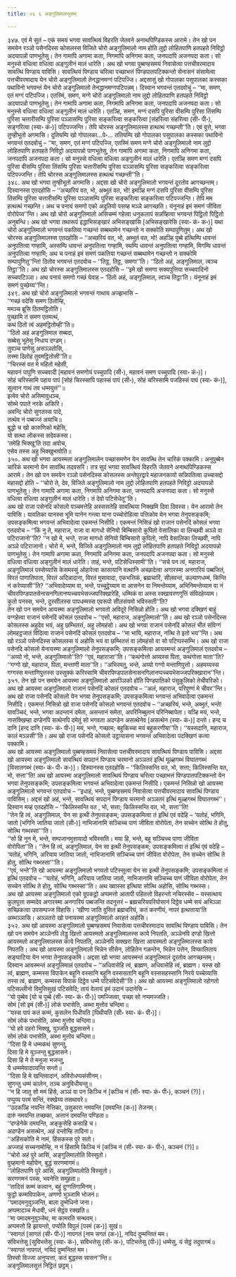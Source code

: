 ```yaml
---
title: ०६ ६ अङ्गुलिमालसुत्तम्

---
```


३४७. एवं मे सुतं – एकं समयं भगवा सावत्थियं विहरति जेतवने अनाथपिण्डिकस्स आरामे। तेन खो पन समयेन रञ्ञो पसेनदिस्स कोसलस्स विजिते चोरो अङ्गुलिमालो नाम होति लुद्दो लोहितपाणि हतपहते निविट्ठो अदयापन्नो पाणभूतेसु। तेन गामापि अगामा कता, निगमापि अनिगमा कता, जनपदापि अजनपदा कता। सो मनुस्से वधित्वा वधित्वा अङ्गुलीनं मालं धारेति। अथ खो भगवा पुब्बण्हसमयं निवासेत्वा पत्तचीवरमादाय सावत्थिं पिण्डाय पाविसि। सावत्थियं पिण्डाय चरित्वा पच्छाभत्तं पिण्डपातपटिक्कन्तो सेनासनं संसामेत्वा पत्तचीवरमादाय येन चोरो अङ्गुलिमालो तेनद्धानमग्गं पटिपज्जि। अद्दसासुं खो गोपालका पसुपालका कस्सका पथाविनो भगवन्तं येन चोरो अङ्गुलिमालो तेनद्धानमग्गपटिपन्नम्। दिस्वान भगवन्तं एतदवोचुं – ‘‘मा, समण, एतं मग्गं पटिपज्जि। एतस्मिं, समण, मग्गे चोरो अङ्गुलिमालो नाम लुद्दो लोहितपाणि हतपहते निविट्ठो अदयापन्नो पाणभूतेसु। तेन गामापि अगामा कता, निगमापि अनिगमा कता, जनपदापि अजनपदा कता। सो मनुस्से वधित्वा वधित्वा अङ्गुलीनं मालं धारेति। एतञ्हि, समण, मग्गं दसपि पुरिसा वीसम्पि पुरिसा तिंसम्पि पुरिसा चत्तारीसम्पि पुरिसा पञ्ञासम्पि पुरिसा सङ्करित्वा सङ्करित्वा [संहरित्वा संहरित्वा (सी॰ पी॰), सङ्गरित्वा (स्या॰ कं॰)] पटिपज्जन्ति। तेपि चोरस्स अङ्गुलिमालस्स हत्थत्थं गच्छन्ती’’ति। एवं वुत्ते, भगवा तुण्हीभूतो अगमासि। दुतियम्पि खो गोपालका…पे॰… ततियम्पि खो गोपालका पसुपालका कस्सका पथाविनो भगवन्तं एतदवोचुं – ‘‘मा, समण, एतं मग्गं पटिपज्जि, एतस्मिं समण मग्गे चोरो अङ्गुलिमालो नाम लुद्दो लोहितपाणि हतपहते निविट्ठो अदयापन्नो पाणभूतेसु, तेन गामापि अगामा कता, निगमापि अनिगमा कता, जनपदापि अजनपदा कता। सो मनुस्से वधित्वा वधित्वा अङ्गुलीनं मालं धारेति। एतञ्हि समण मग्गं दसपि पुरिसा वीसम्पि पुरिसा तिंसम्पि पुरिसा चत्तारीसम्पि पुरिसा पञ्ञासम्पि पुरिसा सङ्करित्वा सङ्करित्वा पटिपज्जन्ति। तेपि चोरस्स अङ्गुलिमालस्स हत्थत्थं गच्छन्ती’’ति।  
३४८. अथ खो भगवा तुण्हीभूतो अगमासि। अद्दसा खो चोरो अङ्गुलिमालो भगवन्तं दूरतोव आगच्छन्तम्। दिस्वानस्स एतदहोसि – ‘‘अच्छरियं वत, भो, अब्भुतं वत, भो! इमञ्हि मग्गं दसपि पुरिसा वीसम्पि पुरिसा तिंसम्पि पुरिसा चत्तारीसम्पि पुरिसा पञ्ञासम्पि पुरिसा सङ्करित्वा सङ्करित्वा पटिपज्जन्ति। तेपि मम हत्थत्थं गच्छन्ति। अथ च पनायं समणो एको अदुतियो पसय्ह मञ्ञे आगच्छति। यंनूनाहं इमं समणं जीविता वोरोपेय्य’’न्ति। अथ खो चोरो अङ्गुलिमालो असिचम्मं गहेत्वा धनुकलापं सन्नय्हित्वा भगवन्तं पिट्ठितो पिट्ठितो अनुबन्धि। अथ खो भगवा तथारूपं इद्धाभिसङ्खारं अभिसङ्खासि [अभिसङ्खारेसि (स्या॰ कं॰ क॰)] यथा चोरो अङ्गुलिमालो भगवन्तं पकतिया गच्छन्तं सब्बथामेन गच्छन्तो न सक्कोति सम्पापुणितुम्। अथ खो चोरस्स अङ्गुलिमालस्स एतदहोसि – ‘‘अच्छरियं वत, भो, अब्भुतं वत, भो! अहञ्हि पुब्बे हत्थिम्पि धावन्तं अनुपतित्वा गण्हामि, अस्सम्पि धावन्तं अनुपतित्वा गण्हामि, रथम्पि धावन्तं अनुपतित्वा गण्हामि, मिगम्पि धावन्तं अनुपतित्वा गण्हामि; अथ च पनाहं इमं समणं पकतिया गच्छन्तं सब्बथामेन गच्छन्तो न सक्कोमि सम्पापुणितु’’न्ति! ठितोव भगवन्तं एतदवोच – ‘‘तिट्ठ, तिट्ठ, समणा’’ति। ‘‘ठितो अहं, अङ्गुलिमाल, त्वञ्च तिट्ठा’’ति। अथ खो चोरस्स अङ्गुलिमालस्स एतदहोसि – ‘‘इमे खो समणा सक्यपुत्तिया सच्चवादिनो सच्चपटिञ्ञा। अथ पनायं समणो गच्छं येवाह – ‘ठितो अहं, अङ्गुलिमाल, त्वञ्च तिट्ठा’ति। यंनूनाहं इमं समणं पुच्छेय्य’’न्ति।  
३४९. अथ खो चोरो अङ्गुलिमालो भगवन्तं गाथाय अज्झभासि –  
‘‘गच्छं वदेसि समण ठितोम्हि,  
ममञ्च ब्रूसि ठितमट्ठितोति।  
पुच्छामि तं समण एतमत्थं,  
कथं ठितो त्वं अहमट्ठितोम्ही’’ति॥  
‘‘ठितो अहं अङ्गुलिमाल सब्बदा,  
सब्बेसु भूतेसु निधाय दण्डम्।  
तुवञ्च पाणेसु असञ्ञतोसि,  
तस्मा ठितोहं तुवमट्ठितोसी’’ति॥  
‘‘चिरस्सं वत मे महितो महेसी,  
महावनं पापुणि सच्चवादी [महावनं समणोयं पच्चुपादि (सी॰), महावनं समण पच्चुपादि (स्या॰ कं॰)]।  
सोहं चरिस्सामि पहाय पापं [सोहं चिरस्सापि पहास्सं पापं (सी॰), सोहं चरिस्सामि पजहिस्सं पापं (स्या॰ कं॰)],  
सुत्वान गाथं तव धम्मयुत्तं’’॥  
इत्वेव चोरो असिमावुधञ्च,  
सोब्भे पपाते नरके अकिरि।  
अवन्दि चोरो सुगतस्स पादे,  
तत्थेव नं पब्बज्जं अयाचि॥  
बुद्धो च खो कारुणिको महेसि,  
यो सत्था लोकस्स सदेवकस्स।  
‘तमेहि भिक्खू’ति तदा अवोच,  
एसेव तस्स अहु भिक्खुभावोति॥  
३५०. अथ खो भगवा आयस्मता अङ्गुलिमालेन पच्छासमणेन येन सावत्थि तेन चारिकं पक्कामि। अनुपुब्बेन चारिकं चरमानो येन सावत्थि तदवसरि। तत्र सुदं भगवा सावत्थियं विहरति जेतवने अनाथपिण्डिकस्स आरामे। तेन खो पन समयेन रञ्ञो पसेनदिस्स कोसलस्स अन्तेपुरद्वारे महाजनकायो सन्निपतित्वा उच्चासद्दो महासद्दो होति – ‘‘चोरो ते, देव, विजिते अङ्गुलिमालो नाम लुद्दो लोहितपाणि हतपहते निविट्ठो अदयापन्नो पाणभूतेसु। तेन गामापि अगामा कता, निगमापि अनिगमा कता, जनपदापि अजनपदा कता। सो मनुस्से वधित्वा वधित्वा अङ्गुलीनं मालं धारेति। तं देवो पटिसेधेतू’’ति।  
अथ खो राजा पसेनदि कोसलो पञ्चमत्तेहि अस्ससतेहि सावत्थिया निक्खमि दिवा दिवस्स। येन आरामो तेन पाविसि। यावतिका यानस्स भूमि यानेन गन्त्वा याना पच्चोरोहित्वा पत्तिकोव येन भगवा तेनुपसङ्कमि; उपसङ्कमित्वा भगवन्तं अभिवादेत्वा एकमन्तं निसीदि। एकमन्तं निसिन्नं खो राजानं पसेनदिं कोसलं भगवा एतदवोच – ‘‘किं नु ते, महाराज, राजा वा मागधो सेनियो बिम्बिसारो कुपितो वेसालिका वा लिच्छवी अञ्ञे वा पटिराजानो’’ति? ‘‘न खो मे, भन्ते, राजा मागधो सेनियो बिम्बिसारो कुपितो, नापि वेसालिका लिच्छवी, नापि अञ्ञे पटिराजानो। चोरो मे, भन्ते, विजिते अङ्गुलिमालो नाम लुद्दो लोहितपाणि हतपहते निविट्ठो अदयापन्नो पाणभूतेसु। तेन गामापि अगामा कता, निगमापि अनिगमा कता, जनपदापि अजनपदा कता। सो मनुस्से वधित्वा वधित्वा अङ्गुलीनं मालं धारेति। ताहं, भन्ते, पटिसेधिस्सामी’’ति। ‘‘सचे पन त्वं, महाराज, अङ्गुलिमालं पस्सेय्यासि केसमस्सुं ओहारेत्वा कासायानि वत्थानि अच्छादेत्वा अगारस्मा अनगारियं पब्बजितं, विरतं पाणातिपाता, विरतं अदिन्नादाना, विरतं मुसावादा, एकभत्तिकं, ब्रह्मचारिं, सीलवन्तं, कल्याणधम्मं, किन्ति नं करेय्यासी’’ति? ‘‘अभिवादेय्याम वा, भन्ते, पच्चुट्ठेय्याम वा आसनेन वा निमन्तेय्याम, अभिनिमन्तेय्याम वा नं चीवरपिण्डपातसेनासनगिलानप्पच्चयभेसज्जपरिक्खारेहि, धम्मिकं वा अस्स रक्खावरणगुत्तिं संविदहेय्याम। कुतो पनस्स, भन्ते, दुस्सीलस्स पापधम्मस्स एवरूपो सीलसंयमो भविस्सती’’ति?  
तेन खो पन समयेन आयस्मा अङ्गुलिमालो भगवतो अविदूरे निसिन्नो होति। अथ खो भगवा दक्खिणं बाहुं पग्गहेत्वा राजानं पसेनदिं कोसलं एतदवोच – ‘‘एसो, महाराज, अङ्गुलिमालो’’ति। अथ खो रञ्ञो पसेनदिस्स कोसलस्स अहुदेव भयं, अहु छम्भितत्तं, अहु लोमहंसो। अथ खो भगवा राजानं पसेनदिं कोसलं भीतं संविग्गं लोमहट्ठजातं विदित्वा राजानं पसेनदिं कोसलं एतदवोच – ‘‘मा भायि, महाराज, नत्थि ते इतो भय’’न्ति। अथ खो रञ्ञो पसेनदिस्स कोसलस्स यं अहोसि भयं वा छम्भितत्तं वा लोमहंसो वा सो पटिप्पस्सम्भि। अथ खो राजा पसेनदि कोसलो येनायस्मा अङ्गुलिमालो तेनुपसङ्कमि; उपसङ्कमित्वा आयस्मन्तं अङ्गुलिमालं एतदवोच – ‘‘अय्यो नो, भन्ते, अङ्गुलिमालो’’ति? ‘‘एवं, महाराजा’’ति। ‘‘कथंगोत्तो अय्यस्स पिता, कथंगोत्ता माता’’ति? ‘‘गग्गो खो, महाराज, पिता, मन्ताणी माता’’ति। ‘‘अभिरमतु, भन्ते, अय्यो गग्गो मन्ताणिपुत्तो। अहमय्यस्स गग्गस्स मन्ताणिपुत्तस्स उस्सुक्कं करिस्सामि चीवरपिण्डपातसेनासनगिलानप्पच्चयभेसज्जपरिक्खारान’’न्ति।  
३५१. तेन खो पन समयेन आयस्मा अङ्गुलिमालो आरञ्ञिको होति पिण्डपातिको पंसुकूलिको तेचीवरिको। अथ खो आयस्मा अङ्गुलिमालो राजानं पसेनदिं कोसलं एतदवोच – ‘‘अलं, महाराज, परिपुण्णं मे चीवर’’न्ति। अथ खो राजा पसेनदि कोसलो येन भगवा तेनुपसङ्कमि; उपसङ्कमित्वा भगवन्तं अभिवादेत्वा एकमन्तं निसीदि। एकमन्तं निसिन्नो खो राजा पसेनदि कोसलो भगवन्तं एतदवोच – ‘‘अच्छरियं, भन्ते, अब्भुतं, भन्ते! यावञ्चिदं, भन्ते, भगवा अदन्तानं दमेता, असन्तानं समेता, अपरिनिब्बुतानं परिनिब्बापेता। यञ्हि मयं, भन्ते, नासक्खिम्हा दण्डेनपि सत्थेनपि दमेतुं सो भगवता अदण्डेन असत्थेनेव [असत्थेन (स्या॰ कं॰)] दन्तो। हन्द च दानि [हन्द दानि (स्या॰ कं॰ पी॰)] मयं, भन्ते, गच्छाम; बहुकिच्चा मयं बहुकरणीया’’ति। ‘‘यस्सदानि, महाराज, कालं मञ्ञसी’’ति। अथ खो राजा पसेनदि कोसलो उट्ठायासना भगवन्तं अभिवादेत्वा पदक्खिणं कत्वा पक्कामि।  
अथ खो आयस्मा अङ्गुलिमालो पुब्बण्हसमयं निवासेत्वा पत्तचीवरमादाय सावत्थियं पिण्डाय पाविसि। अद्दसा खो आयस्मा अङ्गुलिमालो सावत्थियं सपदानं पिण्डाय चरमानो अञ्ञतरं इत्थिं मूळ्हगब्भं विघातगब्भं [विसातगब्भं (स्या॰ कं॰ पी॰ क॰)]। दिस्वानस्स एतदहोसि – ‘‘किलिस्सन्ति वत, भो, सत्ता; किलिस्सन्ति वत, भो, सत्ता’’ति! अथ खो आयस्मा अङ्गुलिमालो सावत्थियं पिण्डाय चरित्वा पच्छाभत्तं पिण्डपातपटिक्कन्तो येन भगवा तेनुपसङ्कमि; उपसङ्कमित्वा भगवन्तं अभिवादेत्वा एकमन्तं निसीदि। एकमन्तं निसिन्नो खो आयस्मा अङ्गुलिमालो भगवन्तं एतदवोच – ‘‘इधाहं, भन्ते, पुब्बण्हसमयं निवासेत्वा पत्तचीवरमादाय सावत्थिं पिण्डाय पाविसिम्। अद्दसं खो अहं, भन्ते, सावत्थियं सपदानं पिण्डाय चरमानो अञ्ञतरं इत्थिं मूळ्हगब्भं विघातगब्भं’’। दिस्वान मय्हं एतदहोसि – ‘‘किलिस्सन्ति वत , भो, सत्ता; किलिस्सन्ति वत, भो, सत्ता’’ति!  
‘‘तेन हि त्वं, अङ्गुलिमाल, येन सा इत्थी तेनुपसङ्कम; उपसङ्कमित्वा तं इत्थिं एवं वदेहि – ‘यतोहं, भगिनि, जातो [भगिनि जातिया जातो (सी॰)] नाभिजानामि सञ्चिच्च पाणं जीविता वोरोपेता, तेन सच्चेन सोत्थि ते होतु, सोत्थि गब्भस्सा’’’ति।  
‘‘सो हि नून मे, भन्ते, सम्पजानमुसावादो भविस्सति। मया हि, भन्ते, बहू सञ्चिच्च पाणा जीविता वोरोपिता’’ति। ‘‘तेन हि त्वं, अङ्गुलिमाल, येन सा इत्थी तेनुपसङ्कम; उपसङ्कमित्वा तं इत्थिं एवं वदेहि – ‘यतोहं, भगिनि, अरियाय जातिया जातो, नाभिजानामि सञ्चिच्च पाणं जीविता वोरोपेता, तेन सच्चेन सोत्थि ते होतु, सोत्थि गब्भस्सा’’’ति।  
‘‘एवं, भन्ते’’ति खो आयस्मा अङ्गुलिमालो भगवतो पटिस्सुत्वा येन सा इत्थी तेनुपसङ्कमि; उपसङ्कमित्वा तं इत्थिं एतदवोच – ‘‘यतोहं, भगिनि, अरियाय जातिया जातो, नाभिजानामि सञ्चिच्च पाणं जीविता वोरोपेता, तेन सच्चेन सोत्थि ते होतु, सोत्थि गब्भस्सा’’ति। अथ ख्वास्सा इत्थिया सोत्थि अहोसि, सोत्थि गब्भस्स।  
अथ खो आयस्मा अङ्गुलिमालो एको वूपकट्ठो अप्पमत्तो आतापी पहितत्तो विहरन्तो नचिरस्सेव – यस्सत्थाय कुलपुत्ता सम्मदेव अगारस्मा अनगारियं पब्बजन्ति तदनुत्तरं – ब्रह्मचरियपरियोसानं दिट्ठेव धम्मे सयं अभिञ्ञा सच्छिकत्वा उपसम्पज्ज विहासि। ‘खीणा जाति वुसितं ब्रह्मचरियं, कतं करणीयं, नापरं इत्थत्ताया’ति अब्भञ्ञासि। अञ्ञतरो खो पनायस्मा अङ्गुलिमालो अरहतं अहोसि।  
३५२. अथ खो आयस्मा अङ्गुलिमालो पुब्बण्हसमयं निवासेत्वा पत्तचीवरमादाय सावत्थिं पिण्डाय पाविसि। तेन खो पन समयेन अञ्ञेनपि लेड्डु खित्तो आयस्मतो अङ्गुलिमालस्स काये निपतति, अञ्ञेनपि दण्डो खित्तो आयस्मतो अङ्गुलिमालस्स काये निपतति, अञ्ञेनपि सक्खरा खित्ता आयस्मतो अङ्गुलिमालस्स काये निपतति। अथ खो आयस्मा अङ्गुलिमालो भिन्नेन सीसेन, लोहितेन गळन्तेन, भिन्नेन पत्तेन, विप्फालिताय सङ्घाटिया येन भगवा तेनुपसङ्कमि। अद्दसा खो भगवा आयस्मन्तं अङ्गुलिमालं दूरतोव आगच्छन्तम्। दिस्वान आयस्मन्तं अङ्गुलिमालं एतदवोच – ‘‘अधिवासेहि त्वं, ब्राह्मण, अधिवासेहि त्वं, ब्राह्मण। यस्स खो त्वं, ब्राह्मण, कम्मस्स विपाकेन बहूनि वस्सानि बहूनि वस्ससतानि बहूनि वस्ससहस्सानि निरये पच्चेय्यासि तस्स त्वं, ब्राह्मण, कम्मस्स विपाकं दिट्ठेव धम्मे पटिसंवेदेसी’’ति। अथ खो आयस्मा अङ्गुलिमालो रहोगतो पटिसल्लीनो विमुत्तिसुखं पटिसंवेदि; तायं वेलायं इमं उदानं उदानेसि –  
‘‘यो पुब्बेव [यो च पुब्बे (सी॰ स्या॰ कं॰ पी॰)] पमज्जित्वा, पच्छा सो नप्पमज्जति।  
सोमं [सो इमं (सी॰)] लोकं पभासेति, अब्भा मुत्तोव चन्दिमा॥  
‘‘यस्स पापं कतं कम्मं, कुसलेन पिधीयति [पिथीयति (सी॰ स्या॰ कं॰ पी॰)]।  
सोमं लोकं पभासेति, अब्भा मुत्तोव चन्दिमा॥  
‘‘यो हवे दहरो भिक्खु, युञ्जति बुद्धसासने।  
सोमं लोकं पभासेति, अब्भा मुत्तोव चन्दिमा॥  
‘‘दिसा हि मे धम्मकथं सुणन्तु,  
दिसा हि मे युञ्जन्तु बुद्धसासने।  
दिसा हि मे ते मनुजा भजन्तु,  
ये धम्ममेवादपयन्ति सन्तो॥  
‘‘दिसा हि मे खन्तिवादानं, अविरोधप्पसंसीनम्।  
सुणन्तु धम्मं कालेन, तञ्च अनुविधीयन्तु॥  
‘‘न हि जातु सो ममं हिंसे, अञ्ञं वा पन किञ्चि नं [कञ्चि नं (सी॰ स्या॰ कं॰ पी॰), कञ्चनं (?)]।  
पप्पुय्य परमं सन्तिं, रक्खेय्य तसथावरे॥  
‘‘उदकञ्हि नयन्ति नेत्तिका, उसुकारा नमयन्ति [दमयन्ति (क॰)] तेजनम्।  
दारुं नमयन्ति तच्छका, अत्तानं दमयन्ति पण्डिता॥  
‘‘दण्डेनेके दमयन्ति, अङ्कुसेहि कसाहि च।  
अदण्डेन असत्थेन, अहं दन्तोम्हि तादिना॥  
‘‘अहिंसकोति मे नामं, हिंसकस्स पुरे सतो।  
अज्जाहं सच्चनामोम्हि, न नं हिंसामि किञ्चि नं [कञ्चि नं (सी॰ स्या॰ कं॰ पी॰), कञ्चनं (?)]॥  
‘‘चोरो अहं पुरे आसिं, अङ्गुलिमालोति विस्सुतो।  
वुय्हमानो महोघेन, बुद्धं सरणमागमं॥  
‘‘लोहितपाणि पुरे आसिं, अङ्गुलिमालोति विस्सुतो।  
सरणगमनं पस्स, भवनेत्ति समूहता॥  
‘‘तादिसं कम्मं कत्वान, बहुं दुग्गतिगामिनम्।  
फुट्ठो कम्मविपाकेन, अणणो भुञ्जामि भोजनं॥  
‘‘पमादमनुयुञ्जन्ति, बाला दुम्मेधिनो जना।  
अप्पमादञ्च मेधावी, धनं सेट्ठंव रक्खति॥  
‘‘मा पमादमनुयुञ्जेथ, मा कामरति सन्थवम्।  
अप्पमत्तो हि झायन्तो, पप्पोति विपुलं [परमं (क॰)] सुखं॥  
‘‘स्वागतं [सागतं (सी॰ पी॰)] नापगतं [नाम सगतं (क॰)], नयिदं दुम्मन्तितं मम।  
संविभत्तेसु [सुविभत्तेसु (स्या॰ कं॰), सविभत्तेसु (सी॰ क॰), पटिभत्तेसु (पी॰)] धम्मेसु, यं सेट्ठं तदुपागमं॥  
‘‘स्वागतं नापगतं, नयिदं दुम्मन्तितं मम।  
तिस्सो विज्जा अनुप्पत्ता, कतं बुद्धस्स सासन’’न्ति॥  
अङ्गुलिमालसुत्तं निट्ठितं छट्ठम्।  

